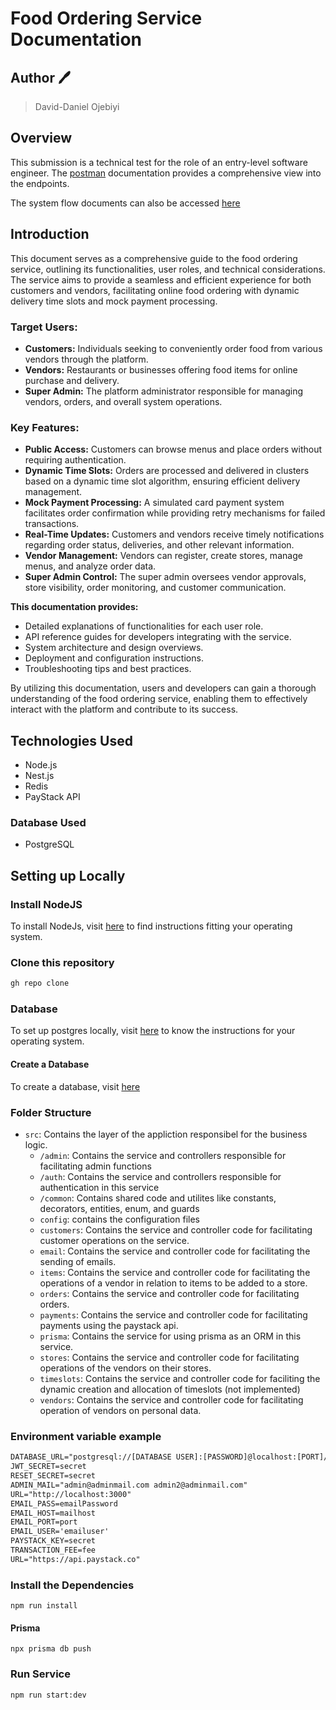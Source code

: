 # Food Ordering Service Documentation

## Author 🖊️

> David-Daniel Ojebiyi

## Overview

This submission is a technical test for the role of an entry-level software engineer.
The [postman](https://documenter.getpostman.com/view/21588593/2sA2rCT1ci) documentation provides a comprehensive view into the endpoints.

The system flow documents can also be accessed [here](https://drive.google.com/file/d/16au3sx6BHTw3u07JQrBSRjmADeVENjmq/view?usp=sharing)

## Introduction

This document serves as a comprehensive guide to the food ordering service, outlining its functionalities, user roles, and technical considerations. The service aims to provide a seamless and efficient experience for both customers and vendors, facilitating online food ordering with dynamic delivery time slots and mock payment processing.

### **Target Users:**

- **Customers:** Individuals seeking to conveniently order food from various vendors through the platform.
- **Vendors:** Restaurants or businesses offering food items for online purchase and delivery.
- **Super Admin:** The platform administrator responsible for managing vendors, orders, and overall system operations.

### **Key Features:**

- **Public Access:** Customers can browse menus and place orders without requiring authentication.
- **Dynamic Time Slots:** Orders are processed and delivered in clusters based on a dynamic time slot algorithm, ensuring efficient delivery management.
- **Mock Payment Processing:** A simulated card payment system facilitates order confirmation while providing retry mechanisms for failed transactions.
- **Real-Time Updates:** Customers and vendors receive timely notifications regarding order status, deliveries, and other relevant information.
- **Vendor Management:** Vendors can register, create stores, manage menus, and analyze order data.
- **Super Admin Control:** The super admin oversees vendor approvals, store visibility, order monitoring, and customer communication.

**This documentation provides:**

- Detailed explanations of functionalities for each user role.
- API reference guides for developers integrating with the service.
- System architecture and design overviews.
- Deployment and configuration instructions.
- Troubleshooting tips and best practices.

By utilizing this documentation, users and developers can gain a thorough understanding of the food ordering service, enabling them to effectively interact with the platform and contribute to its success.

## Technologies Used

- Node.js
- Nest.js
- Redis
- PayStack API

### Database Used

- PostgreSQL

## Setting up Locally

### Install NodeJS

To install NodeJs, visit [here](https://nodejs.org/en/download/current) to find instructions fitting your operating system.

### Clone this repository

```bash
gh repo clone

```

### Database

To set up postgres locally, visit [here](https://www.postgresql.org/download/) to know the instructions for your operating system.

#### Create a Database

To create a database, visit [here](https://www.postgresql.org/docs/current/sql-createdatabase.html)

### Folder Structure

- `src`: Contains the layer of the appliction responsibel for the business logic.
  - `/admin`: Contains the service and controllers responsible for facilitating admin functions
  - `/auth`: Contains the service and controllers responsible for authentication in this service
  - `/common`: Contains shared code and utilites like constants, decorators, entities, enum, and guards
  - `config`: contains the configuration files
  - `customers`: Contains the service and controller code for facilitating customer operations on the service.
  - `email`: Contains the service and controller code for facilitating the sending of emails.
  - `items`: Contains the service and controller code for facilitating the operations of a vendor in relation to items to be added to a store.
  - `orders`: Contains the service and controller code for facilitating orders.
  - `payments`: Contains the service and controller code for facilitating payments using the paystack api.
  - `prisma`: Contains the service for using prisma as an ORM in this service.
  - `stores`: Contains the service and controller code for facilitating operations of the vendors on their stores.
  - `timeslots`: Contains the service and controller code for faciliting the dynamic creation and allocation of timeslots (not implemented)
  - `vendors`: Contains the service and controller code for facilitating operation of vendors on personal data.

### Environment variable example

```txt
DATABASE_URL="postgresql://[DATABASE USER]:[PASSWORD]@localhost:[PORT]/[DATABASE NAME]?schema=public"
JWT_SECRET=secret
RESET_SECRET=secret
ADMIN_MAIL="admin@adminmail.com admin2@adminmail.com"
URL="http://localhost:3000"
EMAIL_PASS=emailPassword
EMAIL_HOST=mailhost
EMAIL_PORT=port
EMAIL_USER='emailuser'
PAYSTACK_KEY=secret
TRANSACTION_FEE=fee
URL="https://api.paystack.co"

```

### Install the Dependencies

`npm run install`

#### Prisma

`npx prisma db push`

### Run Service

`npm run start:dev`
